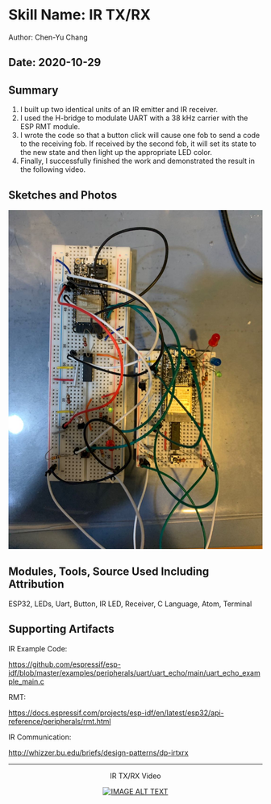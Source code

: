 #  Skill Name: IR TX/RX

Author: Chen-Yu Chang

Date: 2020-10-29
-----

## Summary
1. I built up two identical units of an IR emitter and IR receiver.
2. I used the H-bridge to modulate UART with a 38 kHz carrier with the ESP RMT module.
3. I wrote the code so that a button click will cause one fob to send a code to the receiving fob. If received by the second fob, it will set its state to the new state and then light up the appropriate LED color.
4. Finally, I successfully finished the work and demonstrated the result in the following video.

## Sketches and Photos
![](images/2.jpeg)

## Modules, Tools, Source Used Including Attribution
ESP32, LEDs, Uart, Button, IR LED, Receiver, C Language, Atom, Terminal

## Supporting Artifacts

IR Example Code:

https://github.com/espressif/esp-idf/blob/master/examples/peripherals/uart/uart_echo/main/uart_echo_example_main.c

RMT:

https://docs.espressif.com/projects/esp-idf/en/latest/esp32/api-reference/peripherals/rmt.html

IR Communication:

http://whizzer.bu.edu/briefs/design-patterns/dp-irtxrx

-----
<div align="center">
<p>IR TX/RX Video</p>
<a href="https://www.youtube.com/embed/yC-UwPbZLTQ"><img src="https://img.youtube.com/vi/yC-UwPbZLTQ/0.jpg" alt="IMAGE ALT TEXT"></a>
